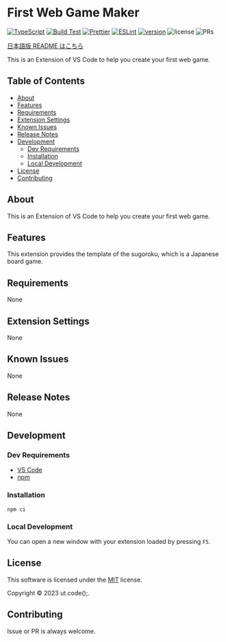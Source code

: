 # First Web Game Maker

[![TypeScript](https://img.shields.io/badge/TypeScript-007ACC.svg?logo=typescript&logoColor=white)](https://github.com/microsoft/TypeScript)
[![Build Test](https://github.com/ut-code/first-web-game-maker/actions/workflows/build-test.yml/badge.svg)](https://github.com/ut-code/first-web-game-maker/actions/workflows/build-test.yml)
[![Prettier](https://github.com/ut-code/first-web-game-maker/actions/workflows/prettier.yml/badge.svg)](https://github.com/ut-code/first-web-game-maker/actions/workflows/prettier.yml)
[![ESLint](https://github.com/ut-code/first-web-game-maker/actions/workflows/eslint.yml/badge.svg)](https://github.com/ut-code/first-web-game-maker/actions/workflows/eslint.yml)
[![version](https://img.shields.io/visual-studio-marketplace/v/utcode.first-web-game-maker)](https://marketplace.visualstudio.com/items?itemName=utcode.first-web-game-maker&ssr=false#overview)
![license](https://img.shields.io/badge/license-MIT-informational.svg)
![PRs](https://img.shields.io/badge/PRs-welcome-brightgreen.svg)

[日本語版 README はこちら](README-ja.md)

This is an Extension of VS Code to help you create your first web game.

## Table of Contents

- [About](#about)
- [Features](#features)
- [Requirements](#requirements)
- [Extension Settings](#extension-settings)
- [Known Issues](#known-issues)
- [Release Notes](#release-notes)
- [Development](#development)
  - [Dev Requirements](#dev-requirements)
  - [Installation](#installation)
  - [Local Development](#local-development)
- [License](#license)
- [Contributing](#contributing)

## About

This is an Extension of VS Code to help you create your first web game.

## Features

This extension provides the template of the sugoroku, which is a Japanese board game.

## Requirements

None

## Extension Settings

None

<!-- Include if your extension adds any VS Code settings through the `contributes.configuration` extension point.

For example:

This extension contributes the following settings:

- `myExtension.enable`: Enable/disable this extension.
- `myExtension.thing`: Set to `blah` to do something. -->

## Known Issues

None

## Release Notes

None

<!-- Users appreciate release notes as you update your extension.

### 1.0.0

Initial release of ...

### 1.0.1

Fixed issue #.

### 1.1.0

Added features X, Y, and Z. -->

## Development

### Dev Requirements

- [VS Code](https://github.com/microsoft/vscode)
- [npm](https://github.com/npm/cli)

### Installation

```shell
npm ci
```

### Local Development

You can open a new window with your extension loaded by pressing `F5`.

## License

This software is licensed under the [MIT](LICENSE) license.

Copyright © 2023 ut.code();.

## Contributing

Issue or PR is always welcome.

